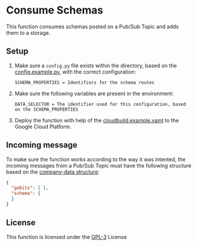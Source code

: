 # Consume Schemas
This function consumes schemas posted on a Pub/Sub Topic and adds them to a storage.

## Setup
1. Make sure a ```config.py``` file exists within the directory, based on the [config.example.py](config.example.py), with the correct configuration:
    ~~~
    SCHEMA_PROPERTIES = Identifiers for the schema routes
    ~~~
2. Make sure the following variables are present in the environment:
    ~~~
    DATA_SELECTOR = The identifier used for this configuration, based on the SCHEMA_PROPERTIES
    ~~~
3. Deploy the function with help of the [cloudbuild.example.yaml](cloudbuild.example.yaml) to the Google Cloud Platform.

## Incoming message
To make sure the function works according to the way it was intented, the incoming messages from a Pub/Sub Topic must have the following structure based on the [company-data structure](https://vwt-digital.github.io/project-company-data.github.io/v1.1/schema):
~~~JSON
{
  "gobits": [ ],
  "schema": {
  }
}
~~~

## License
This function is licensed under the [GPL-3](https://www.gnu.org/licenses/gpl-3.0.en.html) License
